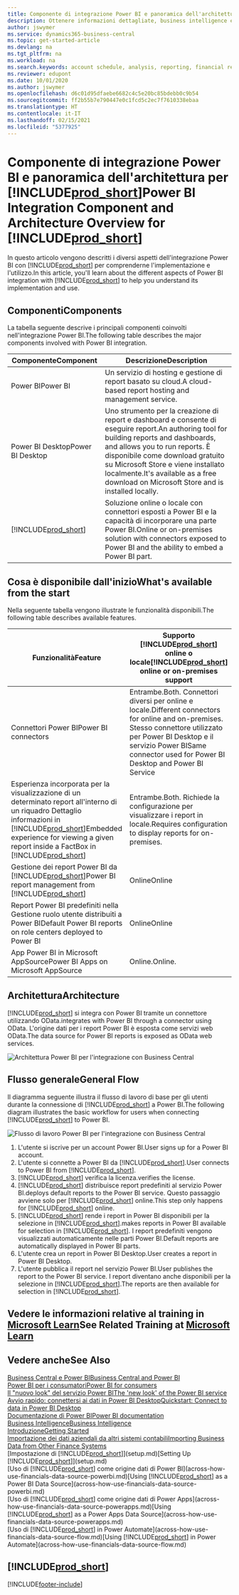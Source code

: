 ```yaml
---
title: Componente di integrazione Power BI e panoramica dell'architettura per Business Central | Microsoft Docs
description: Ottenere informazioni dettagliate, business intelligence e KPI a partire dai dati di Business Central è semplice con le app Business Central per Power BI.
author: jswymer
ms.service: dynamics365-business-central
ms.topic: get-started-article
ms.devlang: na
ms.tgt_pltfrm: na
ms.workload: na
ms.search.keywords: account schedule, analysis, reporting, financial report, business intelligence, KPI
ms.reviewer: edupont
ms.date: 10/01/2020
ms.author: jswymer
ms.openlocfilehash: d6c01d95dfaebe6682c4c5e20bc85bdebb0c9b54
ms.sourcegitcommit: ff2b55b7e790447e0c1fcd5c2ec7f7610338ebaa
ms.translationtype: HT
ms.contentlocale: it-IT
ms.lasthandoff: 02/15/2021
ms.locfileid: "5377925"
---
```

# <a name="power-bi-integration-component-and-architecture-overview-for-prod_short"></a><span data-ttu-id="427f8-103">Componente di integrazione Power BI e panoramica dell'architettura per [!INCLUDE[prod_short](includes/prod_short.md)]</span><span class="sxs-lookup"><span data-stu-id="427f8-103">Power BI Integration Component and Architecture Overview for [!INCLUDE[prod_short](includes/prod_short.md)]</span></span>

<span data-ttu-id="427f8-104">In questo articolo vengono descritti i diversi aspetti dell'integrazione Power BI con [!INCLUDE[prod_short](includes/prod_short.md)] per comprenderne l'implementazione e l'utilizzo.</span><span class="sxs-lookup"><span data-stu-id="427f8-104">In this article, you'll learn about the different aspects of Power BI integration with [!INCLUDE[prod_short](includes/prod_short.md)] to help you understand its implementation and use.</span></span>

## <a name="components"></a><span data-ttu-id="427f8-105">Componenti</span><span class="sxs-lookup"><span data-stu-id="427f8-105">Components</span></span>

<span data-ttu-id="427f8-106">La tabella seguente descrive i principali componenti coinvolti nell'integrazione Power BI.</span><span class="sxs-lookup"><span data-stu-id="427f8-106">The following table describes the major components involved with Power BI integration.</span></span>

|<span data-ttu-id="427f8-107">Componente</span><span class="sxs-lookup"><span data-stu-id="427f8-107">Component</span></span>|<span data-ttu-id="427f8-108">Descrizione</span><span class="sxs-lookup"><span data-stu-id="427f8-108">Description</span></span>|
|---------|-----------|
|<span data-ttu-id="427f8-109">Power BI</span><span class="sxs-lookup"><span data-stu-id="427f8-109">Power BI</span></span>|<span data-ttu-id="427f8-110">Un servizio di hosting e gestione di report basato su cloud.</span><span class="sxs-lookup"><span data-stu-id="427f8-110">A cloud-based report hosting and management service.</span></span>|
|<span data-ttu-id="427f8-111">Power BI Desktop</span><span class="sxs-lookup"><span data-stu-id="427f8-111">Power BI Desktop</span></span>|<span data-ttu-id="427f8-112">Uno strumento per la creazione di report e dashboard e consente di eseguire report.</span><span class="sxs-lookup"><span data-stu-id="427f8-112">An authoring tool for building reports and dashboards, and allows you to run reports.</span></span> <span data-ttu-id="427f8-113">È disponibile come download gratuito su Microsoft Store e viene installato localmente.</span><span class="sxs-lookup"><span data-stu-id="427f8-113">It's available as a free download on Microsoft Store and is installed locally.</span></span>|
|[!INCLUDE[prod_short](includes/prod_short.md)]|<span data-ttu-id="427f8-114">Soluzione online o locale con connettori esposti a Power BI e la capacità di incorporare una parte Power BI.</span><span class="sxs-lookup"><span data-stu-id="427f8-114">Online or on-premises solution with connectors exposed to Power BI and the ability to embed a Power BI part.</span></span>|

## <a name="whats-available-from-the-start"></a><span data-ttu-id="427f8-115">Cosa è disponibile dall'inizio</span><span class="sxs-lookup"><span data-stu-id="427f8-115">What's available from the start</span></span>

<span data-ttu-id="427f8-116">Nella seguente tabella vengono illustrate le funzionalità disponibili.</span><span class="sxs-lookup"><span data-stu-id="427f8-116">The following table describes available features.</span></span>

|<span data-ttu-id="427f8-117">Funzionalità</span><span class="sxs-lookup"><span data-stu-id="427f8-117">Feature</span></span>|<span data-ttu-id="427f8-118">Supporto [!INCLUDE[prod_short](includes/prod_short.md)] online o locale</span><span class="sxs-lookup"><span data-stu-id="427f8-118">[!INCLUDE[prod_short](includes/prod_short.md)] online or on-premises support</span></span>|
|-------|---------------------|
|<span data-ttu-id="427f8-119">Connettori Power BI</span><span class="sxs-lookup"><span data-stu-id="427f8-119">Power BI connectors</span></span>|<span data-ttu-id="427f8-120">Entrambe.</span><span class="sxs-lookup"><span data-stu-id="427f8-120">Both.</span></span> <span data-ttu-id="427f8-121">Connettori diversi per online e locale.</span><span class="sxs-lookup"><span data-stu-id="427f8-121">Different connectors for online and on-premises.</span></span> <span data-ttu-id="427f8-122">Stesso connettore utilizzato per Power BI Desktop e il servizio Power BI</span><span class="sxs-lookup"><span data-stu-id="427f8-122">Same connector used for Power BI Desktop and Power BI Service</span></span> |
|<span data-ttu-id="427f8-123">Esperienza incorporata per la visualizzazione di un determinato report all'interno di un riquadro Dettaglio informazioni in [!INCLUDE[prod_short](includes/prod_short.md)]</span><span class="sxs-lookup"><span data-stu-id="427f8-123">Embedded experience for viewing a given report inside a FactBox in [!INCLUDE[prod_short](includes/prod_short.md)]</span></span>|<span data-ttu-id="427f8-124">Entrambe.</span><span class="sxs-lookup"><span data-stu-id="427f8-124">Both.</span></span> <span data-ttu-id="427f8-125">Richiede la configurazione per visualizzare i report in locale.</span><span class="sxs-lookup"><span data-stu-id="427f8-125">Requires configuration to display reports for on-premises.</span></span>|
|<span data-ttu-id="427f8-126">Gestione dei report Power BI da [!INCLUDE[prod_short](includes/prod_short.md)]</span><span class="sxs-lookup"><span data-stu-id="427f8-126">Power BI report management from [!INCLUDE[prod_short](includes/prod_short.md)]</span></span>|<span data-ttu-id="427f8-127">Online</span><span class="sxs-lookup"><span data-stu-id="427f8-127">Online</span></span>|
|<span data-ttu-id="427f8-128">Report Power BI predefiniti nella Gestione ruolo utente distribuiti a Power BI</span><span class="sxs-lookup"><span data-stu-id="427f8-128">Default Power BI reports on role centers deployed to Power BI</span></span>|<span data-ttu-id="427f8-129">Online</span><span class="sxs-lookup"><span data-stu-id="427f8-129">Online</span></span>|
|<span data-ttu-id="427f8-130">App Power BI in Microsoft AppSource</span><span class="sxs-lookup"><span data-stu-id="427f8-130">Power BI Apps on Microsoft AppSource</span></span>|<span data-ttu-id="427f8-131">Online.</span><span class="sxs-lookup"><span data-stu-id="427f8-131">Online.</span></span>|

## <a name="architecture"></a><span data-ttu-id="427f8-132">Architettura</span><span class="sxs-lookup"><span data-stu-id="427f8-132">Architecture</span></span>

[!INCLUDE[prod_short](includes/prod_short.md)] <span data-ttu-id="427f8-133">si integra con Power BI tramite un connettore utilizzando OData.</span><span class="sxs-lookup"><span data-stu-id="427f8-133">integrates with Power BI through a connector using OData.</span></span> <span data-ttu-id="427f8-134">L'origine dati per i report Power BI è esposta come servizi web OData.</span><span class="sxs-lookup"><span data-stu-id="427f8-134">The data source for Power BI reports is exposed as OData web services.</span></span>

![Architettura Power BI per l'integrazione con Business Central](./media/power-bi-architecture.png)

## <a name="general-flow"></a><span data-ttu-id="427f8-136">Flusso generale</span><span class="sxs-lookup"><span data-stu-id="427f8-136">General Flow</span></span>

<span data-ttu-id="427f8-137">Il diagramma seguente illustra il flusso di lavoro di base per gli utenti durante la connessione di [!INCLUDE[prod_short](includes/prod_short.md)] a Power BI.</span><span class="sxs-lookup"><span data-stu-id="427f8-137">The following diagram illustrates the basic workflow for users when connecting [!INCLUDE[prod_short](includes/prod_short.md)] to Power BI.</span></span>

![Flusso di lavoro Power BI per l'integrazione con Business Central](./media/power-bi-flow.png)

1. <span data-ttu-id="427f8-139">L'utente si iscrive per un account Power BI.</span><span class="sxs-lookup"><span data-stu-id="427f8-139">User signs up for a Power BI account.</span></span>
2. <span data-ttu-id="427f8-140">L'utente si connette a Power BI da [!INCLUDE[prod_short](includes/prod_short.md)].</span><span class="sxs-lookup"><span data-stu-id="427f8-140">User connects to Power BI from [!INCLUDE[prod_short](includes/prod_short.md)].</span></span>
3. [!INCLUDE[prod_short](includes/prod_short.md)] <span data-ttu-id="427f8-141">verifica la licenza.</span><span class="sxs-lookup"><span data-stu-id="427f8-141">verifies the license.</span></span>
4. [!INCLUDE[prod_short](includes/prod_short.md)] <span data-ttu-id="427f8-142">distribuisce report predefiniti al servizio Power BI.</span><span class="sxs-lookup"><span data-stu-id="427f8-142">deploys default reports to the Power BI service.</span></span> <span data-ttu-id="427f8-143">Questo passaggio avviene solo per [!INCLUDE[prod_short](includes/prod_short.md)] online.</span><span class="sxs-lookup"><span data-stu-id="427f8-143">This step only happens for [!INCLUDE[prod_short](includes/prod_short.md)] online.</span></span>
5. [!INCLUDE[prod_short](includes/prod_short.md)] <span data-ttu-id="427f8-144">rende i report in Power BI disponibili per la selezione in [!INCLUDE[prod_short](includes/prod_short.md)].</span><span class="sxs-lookup"><span data-stu-id="427f8-144">makes reports in Power BI available for selection in [!INCLUDE[prod_short](includes/prod_short.md)].</span></span> <span data-ttu-id="427f8-145">I report predefiniti vengono visualizzati automaticamente nelle parti Power BI.</span><span class="sxs-lookup"><span data-stu-id="427f8-145">Default reports are automatically displayed in Power BI parts.</span></span>
6. <span data-ttu-id="427f8-146">L'utente crea un report in Power BI Desktop.</span><span class="sxs-lookup"><span data-stu-id="427f8-146">User creates a report in Power BI Desktop.</span></span>
7. <span data-ttu-id="427f8-147">L'utente pubblica il report nel servizio Power BI.</span><span class="sxs-lookup"><span data-stu-id="427f8-147">User publishes the report to the Power BI service.</span></span> <span data-ttu-id="427f8-148">I report diventano anche disponibili per la selezione in [!INCLUDE[prod_short](includes/prod_short.md)].</span><span class="sxs-lookup"><span data-stu-id="427f8-148">The reports are then available for selection in [!INCLUDE[prod_short](includes/prod_short.md)].</span></span>

## <a name="see-related-training-at-microsoft-learn"></a><span data-ttu-id="427f8-149">Vedere le informazioni relative al training in [Microsoft Learn](/learn/modules/configure-powerbi-excel-dynamics-365-business-central/index)</span><span class="sxs-lookup"><span data-stu-id="427f8-149">See Related Training at [Microsoft Learn](/learn/modules/configure-powerbi-excel-dynamics-365-business-central/index)</span></span>

## <a name="see-also"></a><span data-ttu-id="427f8-150">Vedere anche</span><span class="sxs-lookup"><span data-stu-id="427f8-150">See Also</span></span>

[<span data-ttu-id="427f8-151">Business Central e Power BI</span><span class="sxs-lookup"><span data-stu-id="427f8-151">Business Central and Power BI</span></span>](admin-powerbi.md)  
[<span data-ttu-id="427f8-152">Power BI per i consumatori</span><span class="sxs-lookup"><span data-stu-id="427f8-152">Power BI for consumers</span></span>](/power-bi/consumer/end-user-consumer)  
[<span data-ttu-id="427f8-153">Il "nuovo look" del servizio Power BI</span><span class="sxs-lookup"><span data-stu-id="427f8-153">The 'new look' of the Power BI service</span></span>](/power-bi/service-new-look)  
[<span data-ttu-id="427f8-154">Avvio rapido: connettersi ai dati in Power BI Desktop</span><span class="sxs-lookup"><span data-stu-id="427f8-154">Quickstart: Connect to data in Power BI Desktop</span></span>](/power-bi/desktop-quickstart-connect-to-data)  
[<span data-ttu-id="427f8-155">Documentazione di Power BI</span><span class="sxs-lookup"><span data-stu-id="427f8-155">Power BI documentation</span></span>](/power-bi/)  
[<span data-ttu-id="427f8-156">Business Intelligence</span><span class="sxs-lookup"><span data-stu-id="427f8-156">Business Intelligence</span></span>](bi.md)  
[<span data-ttu-id="427f8-157">Introduzione</span><span class="sxs-lookup"><span data-stu-id="427f8-157">Getting Started</span></span>](product-get-started.md)  
[<span data-ttu-id="427f8-158">Importazione dei dati aziendali da altri sistemi contabili</span><span class="sxs-lookup"><span data-stu-id="427f8-158">Importing Business Data from Other Finance Systems</span></span>](across-import-data-configuration-packages.md)  
<span data-ttu-id="427f8-159">[Impostazione di [!INCLUDE[prod_short](includes/prod_short.md)]](setup.md)</span><span class="sxs-lookup"><span data-stu-id="427f8-159">[Setting Up [!INCLUDE[prod_short](includes/prod_short.md)]](setup.md)</span></span>  
<span data-ttu-id="427f8-160">[Uso di [!INCLUDE[prod_short](includes/prod_short.md)] come origine dati di Power BI](across-how-use-financials-data-source-powerbi.md)</span><span class="sxs-lookup"><span data-stu-id="427f8-160">[Using [!INCLUDE[prod_short](includes/prod_short.md)] as a Power BI Data Source](across-how-use-financials-data-source-powerbi.md)</span></span>  
<span data-ttu-id="427f8-161">[Uso di [!INCLUDE[prod_short](includes/prod_short.md)] come origine dati di Power Apps](across-how-use-financials-data-source-powerapps.md)</span><span class="sxs-lookup"><span data-stu-id="427f8-161">[Using [!INCLUDE[prod_short](includes/prod_short.md)] as a Power Apps Data Source](across-how-use-financials-data-source-powerapps.md)</span></span>  
<span data-ttu-id="427f8-162">[Uso di [!INCLUDE[prod_short](includes/prod_short.md)] in Power Automate](across-how-use-financials-data-source-flow.md)</span><span class="sxs-lookup"><span data-stu-id="427f8-162">[Using [!INCLUDE[prod_short](includes/prod_short.md)] in Power Automate](across-how-use-financials-data-source-flow.md)</span></span>  

## [!INCLUDE[prod_short](includes/free_trial_md.md)]  


[!INCLUDE[footer-include](includes/footer-banner.md)]